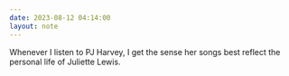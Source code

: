 ```yaml
---
date: 2023-08-12 04:14:00
layout: note
---
```

Whenever I listen to PJ Harvey, I get the sense her songs best reflect the personal life of Juliette Lewis. 
